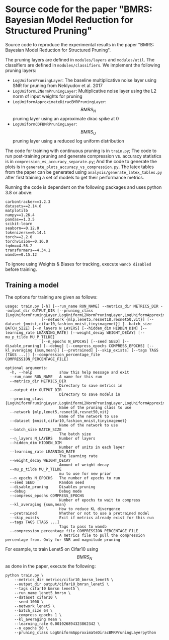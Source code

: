 # Source code for the paper "BMRS: Bayesian Model Reduction for Structured Pruning"

Source code to reproduce the experimental results in the paper "BMRS: Bayesian Model Reduction for Structured Pruning".

The pruning layers are defined in `modules/layers` and `modules/util`. The classifiers are defined in `modules/classifiers`.
We implement the following pruning layers:

- `LogUniformPruningLayer`: The baseline multiplicative noise layer using SNR for pruning from 
Neklyudov et al. 2017
- `LogUniformL2NormPruningLayer`: Multiplicative noise layer using the L2 norm of input weights for pruning
- `LogUniformApproximateDiracBMRPruningLayer`: $$BMRS_{N}$$ pruning layer using an approximate dirac spike at 0
- `LogUniformCDFBMRPruningLayer`: $$BMRS_{U}$$ pruning layer using a reduced log uniform distribution

The code for training with continuous pruning is in `train.py`; The code to run post-training pruning and generate
compression vs. accuracy statistics is in `compression_vs_accuracy_separate.py`; And the code to generate the plots
is in `generate_plots_accuracy_vs_compression.py`. The latex tables from the paper can be generated using 
`analysis/generate_latex_tables.py` after first training a set of models to get their performance metrics.

Running the code is dependent on the following packages and uses python 3.8 or above:

```
carbontracker==1.2.3
datasets==2.14.6
matplotilb
numpy==1.26.4
pandas==1.3.5
scikit-learn
seaborn==0.12.0
tokenizers==0.14.1
torch==2.2.0
torchvision==0.16.0
tqdm==4.56.2
transformers==4.34.1
wandb==0.15.12
```

To ignore using Weights & Biases for tracking, execute `wandb disabled` before training.

## Training a model
The options for training are given as follows:

```
usage: train.py [-h] [--run_name RUN_NAME] --metrics_dir METRICS_DIR --output_dir OUTPUT_DIR [--pruning_class {LogUniformPruningLayer,LogUniformL2NormPruningLayer,LogUniformApproximateDiracBMRPruningLayer,LogUniformCDFBMRPruningLayer}]
                [--network {mlp,lenet5,resnet18,resnet50,vit}] [--dataset {mnist,cifar10,fashion_mnist,tinyimagenet}] [--batch_size BATCH_SIZE] [--n_layers N_LAYERS] [--hidden_dim HIDDEN_DIM] [--learning_rate LEARNING_RATE] [--weight_decay WEIGHT_DECAY] [--mu_p_tilde MU_P_TILDE]
                [--n_epochs N_EPOCHS] [--seed SEED] [--disable_pruning] [--debug] [--compress_epochs COMPRESS_EPOCHS] [--kl_averaging {sum,mean}] [--pretrained] [--skip_exists] [--tags TAGS [TAGS ...]] [--compression_percentage_file COMPRESSION_PERCENTAGE_FILE]

optional arguments:
  -h, --help            show this help message and exit
  --run_name RUN_NAME   A name for this run
  --metrics_dir METRICS_DIR
                        Directory to save metrics in
  --output_dir OUTPUT_DIR
                        Directory to save models in
  --pruning_class {LogUniformPruningLayer,LogUniformL2NormPruningLayer,LogUniformApproximateDiracBMRPruningLayer,LogUniformCDFBMRPruningLayer}
                        Name of the pruning class to use
  --network {mlp,lenet5,resnet18,resnet50,vit}
                        Name of the network to use
  --dataset {mnist,cifar10,fashion_mnist,tinyimagenet}
                        Name of the network to use
  --batch_size BATCH_SIZE
                        The batch size
  --n_layers N_LAYERS   Number of layers
  --hidden_dim HIDDEN_DIM
                        Number of units in each layer
  --learning_rate LEARNING_RATE
                        The learning rate
  --weight_decay WEIGHT_DECAY
                        Amount of weight decay
  --mu_p_tilde MU_P_TILDE
                        mu to use for new prior
  --n_epochs N_EPOCHS   The number of epochs to run
  --seed SEED           Random seed
  --disable_pruning     Disables pruning
  --debug               Debug mode
  --compress_epochs COMPRESS_EPOCHS
                        Number of epochs to wait to compress
  --kl_averaging {sum,mean}
                        How to reduce KL divergence
  --pretrained          Whether or not to use a pretrained model
  --skip_exists         Exit if metrics already exist for this run
  --tags TAGS [TAGS ...]
                        Tags to pass to wandb
  --compression_percentage_file COMPRESSION_PERCENTAGE_FILE
                        A metrics file to pull the compression percentage from. Only for SNR and magnitude pruning
```

For example, to train Lenet5 on Cifar10 using $$BMRS_{N}$$ as done in the paper, execute the following:

```
python train.py \
    --metrics_dir metrics/cifar10_bmrsn_lenet5 \
    --output_dir output/cifar10_bmrsn_lenet5 \
    --tags cifar10 bmrsn lenet5 \
    --run_name lenet5_bmrsn \
    --dataset cifar10 \
    --seed 1000 \
    --network lenet5 \
    --batch_size 64 \
    --compress_epochs 1 \
    --kl_averaging mean \
    --learning_rate 0.001026894323862342 \
    --n_epochs 50 \
    --pruning_class LogUniformApproximateDiracBMRPruningLayerpython
```
